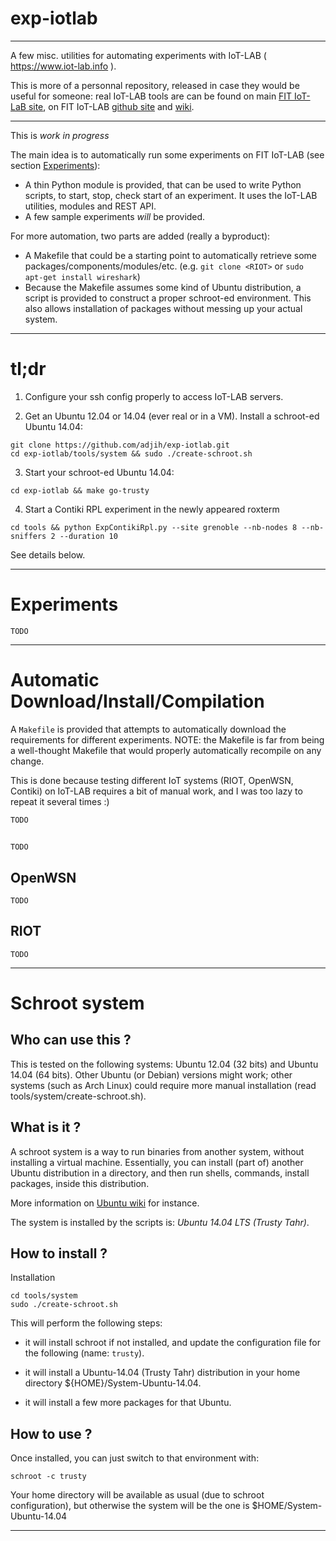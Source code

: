 # exp-iotlab

---------------------------------------------------------------------------


A few misc. utilities for automating experiments with IoT-LAB ( https://www.iot-lab.info ).

This is more of a personnal repository, released in case they would be
useful for someone: real IoT-LAB tools are can be
found on main [FIT IoT-LaB site](https://www.iot-lab.info),
on FIT IoT-LAB [github site](https://github.com/iot-lab/iot-lab)
and [wiki](https://github.com/iot-lab/iot-lab).

---------------------------------------------------------------------------

This is *work in progress*

The main idea is to automatically run some experiments on FIT IoT-LAB
(see section [Experiments](#Experiments)):
* A thin Python module is provided, that can be used to write Python scripts, to start, stop, check start of an experiment. 
It uses the IoT-LAB utilities, modules and REST API.
* A few sample experiments *will* be provided.

For more automation, two parts are added (really a byproduct):
* A Makefile that could be a starting point to automatically retrieve
  some packages/components/modules/etc. (e.g. `git clone <RIOT>` or `sudo apt-get install wireshark`)
* Because the Makefile assumes some kind of Ubuntu distribution, 
  a script is provided to construct a proper schroot-ed environment.
  This also allows installation of packages without messing up your
  actual system.

---------------------------------------------------------------------------

# tl;dr

1) Configure your ssh config properly to access IoT-LAB servers.

2) Get an Ubuntu 12.04 or 14.04 (ever real or in a VM). Install a schroot-ed
Ubuntu 14.04:
```
git clone https://github.com/adjih/exp-iotlab.git
cd exp-iotlab/tools/system && sudo ./create-schroot.sh
```

3) Start your schroot-ed Ubuntu 14.04:
```
cd exp-iotlab && make go-trusty
```

4) Start a Contiki RPL experiment in the newly appeared roxterm
```
cd tools && python ExpContikiRpl.py --site grenoble --nb-nodes 8 --nb-sniffers 2 --duration 10
```

See details below.

---------------------------------------------------------------------------

# Experiments

```
TODO
```

---------------------------------------------------------------------------

# Automatic Download/Install/Compilation

A `Makefile` is provided that attempts to automatically download the
requirements for different experiments. 
NOTE: the Makefile is far from being a well-thought Makefile that
would properly automatically recompile on any change.

This is done because testing
different IoT systems (RIOT, OpenWSN, Contiki) on IoT-LAB requires
a bit of manual work, and I was too lazy to repeat it several times :)

```
TODO
```

## 

```
TODO
```

## OpenWSN

```
TODO
```

## RIOT

```
TODO
```

---------------------------------------------------------------------------

# Schroot system


## Who can use this ?

This is tested on the following systems: Ubuntu 12.04 (32 bits) and Ubuntu 14.04 (64 bits). Other Ubuntu (or Debian) versions might work; other
systems (such as Arch Linux) could require more manual installation
(read  tools/system/create-schroot.sh).

## What is it ?

A schroot system is a way to run binaries from another system,
without installing a virtual machine. Essentially, you can
install (part of) another Ubuntu distribution in a directory, and
then run shells, commands, install packages, inside this distribution.

More information on [Ubuntu wiki](https://wiki.ubuntu.com/DebootstrapChroot)
for instance.

The system is installed by the scripts is: _Ubuntu 14.04 LTS (Trusty Tahr)_.


## How to install ?

Installation
```
cd tools/system
sudo ./create-schroot.sh
```

This will perform the following steps:
* it will install schroot if not installed, and update the configuration
  file for the following (name: `trusty`).
  
* it will install a Ubuntu-14.04 (Trusty Tahr) distribution in your home directory 
  ${HOME}/System-Ubuntu-14.04.

* it will install a few more packages for that Ubuntu.

## How to use ?

Once installed, you can just switch to that environment with:

```
schroot -c trusty
```

Your home directory will be available as usual (due to schroot configuration), 
but otherwise the system will be the one is $HOME/System-Ubuntu-14.04

---------------------------------------------------------------------------
